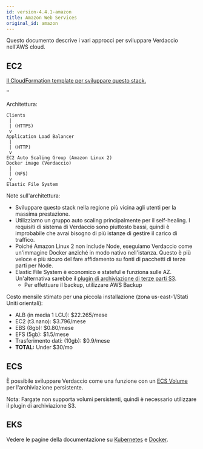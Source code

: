 ```yaml
---
id: version-4.4.1-amazon
title: Amazon Web Services
original_id: amazon
---
```


Questo documento descrive i vari approcci per sviluppare Verdaccio nell'AWS cloud.

## EC2

[Il CloudFormation template per sviluppare questo stack.](https://github.com/verdaccio/verdaccio/blob/master/contrib/aws/cloudformation-ec2-efs.yaml)

<div id="codefund">''</div>

Architettura:

```
Clients
 |
 | (HTTPS)
 v
Application Load Balancer
 |
 | (HTTP)
 v
EC2 Auto Scaling Group (Amazon Linux 2)
Docker image (Verdaccio)
 |
 | (NFS)
 v
Elastic File System
```

Note sull'architettura:
* Sviluppare questo stack nella regione più vicina agli utenti per la massima prestazione.
* Utilizziamo un gruppo auto scaling principalmente per il self-healing. I requisiti di sistema di Verdaccio sono piuttosto bassi, quindi è improbabile che avrai bisogno di più istanze di gestire il carico di traffico.
* Poiché Amazon Linux 2 non include Node, eseguiamo Verdaccio come un'immagine Docker anziché in modo nativo nell'istanza. Questo è più veloce e più sicuro del fare affidamento su fonti di pacchetti di terze parti per Node.
* Elastic File System è economico e stateful e funziona sulle AZ. Un'alternativa sarebbe il [plugin di archiviazione di terze parti S3](https://github.com/remitly/verdaccio-s3-storage).
  * Per effettuare il backup, utilizzare AWS Backup

Costo mensile stimato per una piccola installazione (zona us-east-1/Stati Uniti orientali):
* ALB (in media 1 LCU): $22.265/mese
* EC2 (t3.nano): $3.796/mese
* EBS (8gb): $0.80/mese
* EFS (5gb): $1.5/mese
* Trasferimento dati: (10gb): $0.9/mese
* **TOTAL:** Under $30/mo

## ECS

È possibile sviluppare Verdaccio come una funzione con un [ECS Volume](https://docs.aws.amazon.com/AmazonECS/latest/developerguide/using_data_volumes.html) per l'archiviazione persistente.

Nota: Fargate non supporta volumi persistenti, quindi è necessario utilizzare il plugin di archiviazione S3.

## EKS

Vedere le pagine della documentazione su [Kubernetes](kubernetes) e [Docker](docker).
